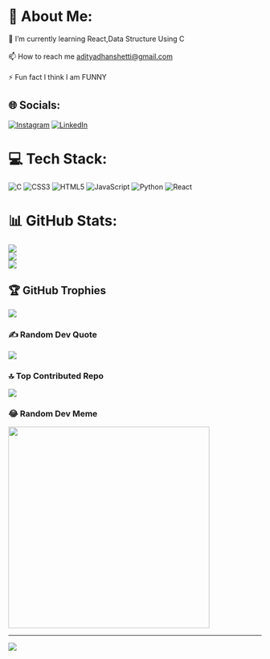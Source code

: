 # 💫 About Me:
🌱 I’m currently learning React,Data Structure Using C<br><br>📫 How to reach me adityadhanshetti@gmail.com<br><br>⚡ Fun fact I think I am FUNNY


## 🌐 Socials:
[![Instagram](https://img.shields.io/badge/Instagram-%23E4405F.svg?logo=Instagram&logoColor=white)](https://instagram.com/aditya_d____) [![LinkedIn](https://img.shields.io/badge/LinkedIn-%230077B5.svg?logo=linkedin&logoColor=white)](https://linkedin.com/in/aditya-dhanshetti-5b72172aa) 

# 💻 Tech Stack:
![C](https://img.shields.io/badge/c-%2300599C.svg?style=flat&logo=c&logoColor=white) ![CSS3](https://img.shields.io/badge/css3-%231572B6.svg?style=flat&logo=css3&logoColor=white) ![HTML5](https://img.shields.io/badge/html5-%23E34F26.svg?style=flat&logo=html5&logoColor=white) ![JavaScript](https://img.shields.io/badge/javascript-%23323330.svg?style=flat&logo=javascript&logoColor=%23F7DF1E) ![Python](https://img.shields.io/badge/python-3670A0?style=flat&logo=python&logoColor=ffdd54) ![React](https://img.shields.io/badge/react-%2320232a.svg?style=flat&logo=react&logoColor=%2361DAFB)
# 📊 GitHub Stats:
![](https://github-readme-stats.vercel.app/api?username=adityadhanshetti&theme=nightowl&hide_border=false&include_all_commits=true&count_private=false)<br/>
![](https://github-readme-streak-stats.herokuapp.com/?user=adityadhanshetti&theme=nightowl&hide_border=false)<br/>
![](https://github-readme-stats.vercel.app/api/top-langs/?username=adityadhanshetti&theme=nightowl&hide_border=false&include_all_commits=true&count_private=false&layout=compact)

## 🏆 GitHub Trophies
![](https://github-profile-trophy.vercel.app/?username=adityadhanshetti&theme=radical&no-frame=false&no-bg=true&margin-w=4)

### ✍️ Random Dev Quote
![](https://quotes-github-readme.vercel.app/api?type=horizontal&theme=radical)

### 🔝 Top Contributed Repo
![](https://github-contributor-stats.vercel.app/api?username=adityadhanshetti&limit=5&theme=dark&combine_all_yearly_contributions=true)

### 😂 Random Dev Meme
<img src='https://randommeme-five.vercel.app/' style="height: 400px;"/>

---
[![](https://visitcount.itsvg.in/api?id=adityadhanshetti&icon=0&color=0)](https://visitcount.itsvg.in)

<!-- Proudly created with GPRM ( https://gprm.itsvg.in ) -->
